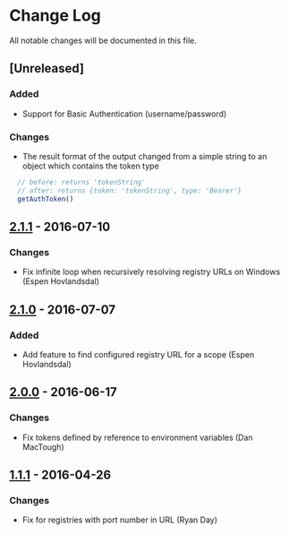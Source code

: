 # Change Log

All notable changes will be documented in this file.

## [Unreleased]

### Added

- Support for Basic Authentication (username/password)

### Changes

- The result format of the output changed from a simple string to an object which contains the token type

```javascript
  // before: returns 'tokenString'
  // after: returns {token: 'tokenString', type: 'Bearer'}
  getAuthToken()
```

## [2.1.1] - 2016-07-10

### Changes

- Fix infinite loop when recursively resolving registry URLs on Windows (Espen Hovlandsdal)

## [2.1.0] - 2016-07-07

### Added

- Add feature to find configured registry URL for a scope (Espen Hovlandsdal)

## [2.0.0] - 2016-06-17

### Changes

- Fix tokens defined by reference to environment variables (Dan MacTough)

## [1.1.1] - 2016-04-26

### Changes

- Fix for registries with port number in URL (Ryan Day)

[1.1.1]: https://github.com/rexxars/registry-auth-token/compare/a5b4fe2f5ff982110eb8a813ba1b3b3c5d851af1...v1.1.1
[2.0.0]: https://github.com/rexxars/registry-auth-token/compare/v1.1.1...v2.0.0
[2.1.0]: https://github.com/rexxars/registry-auth-token/compare/v2.0.0...v2.1.0
[2.1.1]: https://github.com/rexxars/registry-auth-token/compare/v2.1.0...v2.1.1
